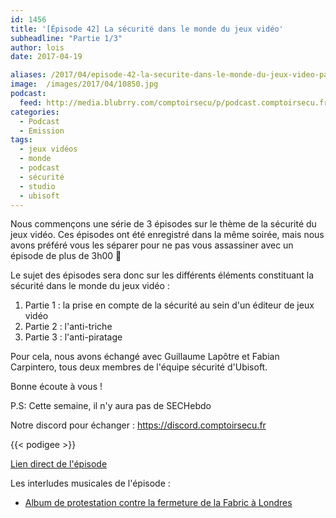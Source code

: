 ```yaml
---
id: 1456
title: '[Épisode 42] La sécurité dans le monde du jeux vidéo'
subheadline: "Partie 1/3"
author: lois
date: 2017-04-19

aliases: /2017/04/episode-42-la-securite-dans-le-monde-du-jeux-video-partie-13/
image:  /images/2017/04/10850.jpg
podcast:
  feed: http://media.blubrry.com/comptoirsecu/p/podcast.comptoirsecu.fr/CSEC.EP42.2017-04-18.JEUX_VIDEO-1.mp3
categories:
  - Podcast
  - Emission
tags:
  - jeux vidéos
  - monde
  - podcast
  - sécurité
  - studio
  - ubisoft
---
```


Nous commençons une série de 3 épisodes sur le thème de la sécurité du jeux vidéo. Ces épisodes ont été enregistré dans la même soirée, mais nous avons préféré vous les séparer pour ne pas vous assassiner avec un épisode de plus de 3h00 🙂

<!--more-->

Le sujet des épisodes sera donc sur les différents éléments constituant la sécurité dans le monde du jeux vidéo :

<ol type="1">
  <li>
    Partie 1 : la prise en compte de la sécurité au sein d'un éditeur de jeux vidéo
  </li>
  <li>
    Partie 2 : l'anti-triche
  </li>
  <li>
    Partie 3 : l'anti-piratage
  </li>
</ol>

Pour cela, nous avons échangé avec Guillaume Lapôtre et Fabian Carpintero, tous deux membres de l'équipe sécurité d'Ubisoft.

Bonne écoute à vous !

P.S: Cette semaine, il n'y aura pas de SECHebdo

Notre discord pour échanger : <https://discord.comptoirsecu.fr>

{{< podigee >}}

[Lien direct de l'épisode](http://podcast.comptoirsecu.fr/CSEC.EP42.2017-04-18.JEUX_VIDEO-1.mp3)

Les interludes musicales de l'épisode :

  * <a href="https://www.fabriclondon.com/store/save-fabric.html" target="_blank">Album de protestation contre la fermeture de la Fabric à Londres</a>
